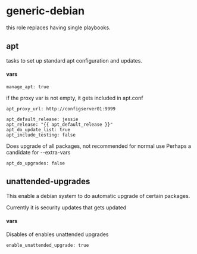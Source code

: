 generic-debian
=================

this role replaces having single playbooks.

apt
---------

tasks to set up standard apt configuration and updates.

#### vars

    manage_apt: true

if the proxy var is not empty, it gets included in apt.conf

    apt_proxy_url: http://configserver01:9999

    apt_default_release: jessie
    apt_release: "{{ apt_default_release }}"
    apt_do_update_list: true
    apt_include_testing: false

Does upgrade of all packages, not recommended for normal use
Perhaps a candidate for --extra-vars

    apt_do_upgrades: false 


unattended-upgrades
----------------------

This enable a debian system to do automatic upgrade of certain packages.

Currently it is security updates that gets updated

#### vars

Disables of enables unattended upgrades

    enable_unattended_upgrade: true

